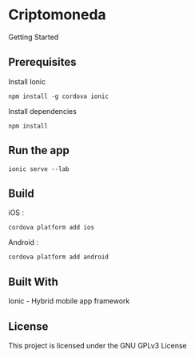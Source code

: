 # Criptomoneda

Getting Started

## Prerequisites

Install Ionic
```
npm install -g cordova ionic
```
Install dependencies
```
npm install
```
## Run the app
```
ionic serve --lab
```
## Build
iOS :
```
cordova platform add ios
```
Android :
```
cordova platform add android
```
## Built With
Ionic - Hybrid mobile app framework

## License
This project is licensed under the GNU GPLv3 License
